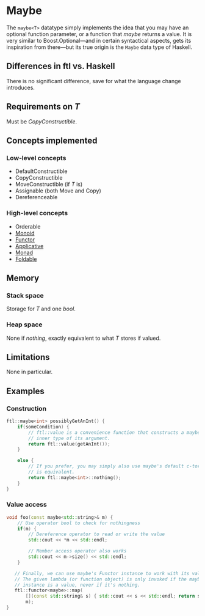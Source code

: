 Maybe
=====
The `maybe<T>` datatype simply implements the idea that you may have an optional function parameter, or a function that _maybe_ returns a value. It is very similar to Boost.Optional&mdash;and in certain syntactical aspects, gets its inspiration from there&mdash;but its true origin is the `Maybe` data type of Haskell. 

Differences in ftl vs. Haskell
------------------------------
There is no significant difference, save for what the language change introduces.

Requirements on _T_
-------------------
Must be _CopyConstructible_.

Concepts implemented
--------------------
### Low-level concepts
* DefaultConstructible
* CopyConstructible
* MoveConstructible (if _T_ is)
* Assignable (both Move and Copy)
* Dereferenceable

### High-level concepts
* Orderable
* [Monoid](Monoid.md)
* [Functor](Functor.md)
* [Applicative](Applicative.md)
* [Monad](Monad.md)
* [Foldable](Foldable.md)

Memory
------
### Stack space
Storage for _T_ and one _bool_.

### Heap space
None if _nothing_, exactly equivalent to what _T_ stores if valued.

Limitations
-----------
None in particular.

Examples
--------
### Construction
```cpp
ftl::maybe<int> possiblyGetAnInt() {
    if(someCondition) {
        // ftl::value is a convenience function that constructs a maybe with the
        // inner type of its argument.
        return ftl::value(getAnInt());
    }

    else {
        // If you prefer, you may simply also use maybe's default c-tor, which
        // is equivalent.
        return ftl::maybe<int>::nothing();
    }
}
```
### Value access
```cpp
void foo(const maybe<std::string>& m) {
    // Use operator bool to check for nothingness
    if(m) {
        // Dereference operator to read or write the value
        std::cout << *m << std::endl;

        // Member access operator also works
        std::cout << m->size() << std::endl;
    }

   // Finally, we can use maybe's Functor instance to work with its value
   // The given lambda (or function object) is only invoked if the maybe
   // instance is a value, never if it's nothing.
   ftl::functor<maybe>::map(
       [](const std::string& s) { std::cout << s << std::endl; return s},
       m);
}
```

